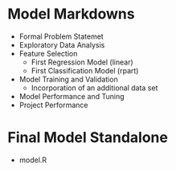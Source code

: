 # Model Markdowns

* Formal Problem Statemet
* Exploratory Data Analysis
* Feature Selection
  + First Regression Model (linear)
  + First Classification Model (rpart)
* Model Training and Validation
  + Incorporation of an additional data set
* Model Performance and Tuning
* Project Performance

# Final Model Standalone

* model.R
